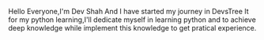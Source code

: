 Hello Everyone,I'm Dev Shah
And I have started my journey in DevsTree It for my python learning,I'll dedicate myself in learning python and to achieve deep knowledge while implement this knowledge to get pratical experience.